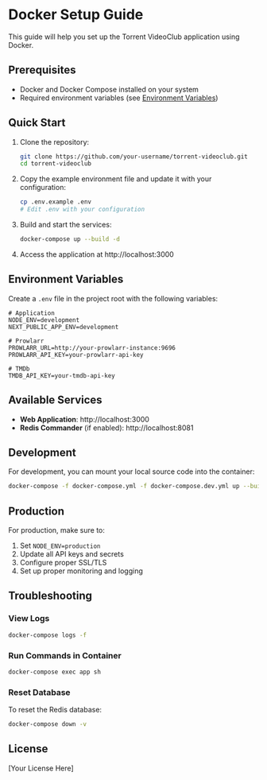 # Docker Setup Guide

This guide will help you set up the Torrent VideoClub application using Docker.

## Prerequisites

- Docker and Docker Compose installed on your system
- Required environment variables (see [Environment Variables](#environment-variables))

## Quick Start

1. Clone the repository:
   ```bash
   git clone https://github.com/your-username/torrent-videoclub.git
   cd torrent-videoclub
   ```

2. Copy the example environment file and update it with your configuration:
   ```bash
   cp .env.example .env
   # Edit .env with your configuration
   ```

3. Build and start the services:
   ```bash
   docker-compose up --build -d
   ```

4. Access the application at http://localhost:3000

## Environment Variables

Create a `.env` file in the project root with the following variables:

```env
# Application
NODE_ENV=development
NEXT_PUBLIC_APP_ENV=development

# Prowlarr
PROWLARR_URL=http://your-prowlarr-instance:9696
PROWLARR_API_KEY=your-prowlarr-api-key

# TMDb
TMDB_API_KEY=your-tmdb-api-key
```

## Available Services

- **Web Application**: http://localhost:3000
- **Redis Commander** (if enabled): http://localhost:8081

## Development

For development, you can mount your local source code into the container:

```bash
docker-compose -f docker-compose.yml -f docker-compose.dev.yml up --build
```

## Production

For production, make sure to:

1. Set `NODE_ENV=production`
2. Update all API keys and secrets
3. Configure proper SSL/TLS
4. Set up proper monitoring and logging

## Troubleshooting

### View Logs

```bash
docker-compose logs -f
```

### Run Commands in Container

```bash
docker-compose exec app sh
```

### Reset Database

To reset the Redis database:

```bash
docker-compose down -v
```

## License

[Your License Here]
